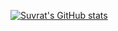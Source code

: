 <!-- - 👋 Hi, I’m @suvvrat
- 👀 I’m interested in Web Development, Photography & Arts
- 🌱 I’m currently learning  Web Development 
- 💞️ I’m looking to collaborate on Web Dev Projects
- 📫 How to reach me > https://suvratverma.netlify.app/ -->

[![Suvrat's GitHub stats](https://github-readme-stats.vercel.app/api?username=suvvrat&show_icons=true)](https://github.com/anuraghazra/github-readme-stats)



